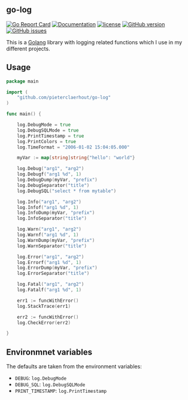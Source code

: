 ## go-log

[![Go Report Card](https://goreportcard.com/badge/github.com/pieterclaerhout/go-log)](https://goreportcard.com/report/github.com/pieterclaerhout/go-log)
[![Documentation](https://godoc.org/github.com/pieterclaerhout/go-log?status.svg)](http://godoc.org/github.com/pieterclaerhout/go-log)
[![license](https://img.shields.io/badge/license-Apache%20v2-orange.svg)](https://github.com/pieterclaerhout/go-log/raw/master/LICENSE)
[![GitHub version](https://badge.fury.io/gh/pieterclaerhout%2Fgo-log.svg)](https://badge.fury.io/gh/pieterclaerhout%2Fgo-log)
[![GitHub issues](https://img.shields.io/github/issues/pieterclaerhout/go-log.svg)](https://github.com/pieterclaerhout/go-log/issues)

This is a [Golang](https://golang.org) library with logging related functions which I use in my different projects.

## Usage

```go
package main

import (
    "github.com/pieterclaerhout/go-log"
)

func main() {

    log.DebugMode = true
    log.DebugSQLMode = true
    log.PrintTimestamp = true
    log.PrintColors = true
    log.TimeFormat = "2006-01-02 15:04:05.000"

    myVar := map[string]string{"hello": "world"}

    log.Debug("arg1", "arg2")
    log.Debugf("arg1 %d", 1)
    log.DebugDump(myVar, "prefix")
    log.DebugSeparator("title")
    log.DebugSQL("select * from mytable")

    log.Info("arg1", "arg2")
    log.Infof("arg1 %d", 1)
    log.InfoDump(myVar, "prefix")
    log.InfoSeparator("title")

    log.Warn("arg1", "arg2")
    log.Warnf("arg1 %d", 1)
    log.WarnDump(myVar, "prefix")
    log.WarnSeparator("title")

    log.Error("arg1", "arg2")
    log.Errorf("arg1 %d", 1)
    log.ErrorDump(myVar, "prefix")
    log.ErrorSeparator("title")

    log.Fatal("arg1", "arg2")
    log.Fatalf("arg1 %d", 1)

    err1 := funcWithError()
    log.StackTrace(err1)

    err2 := funcWithError()
    log.CheckError(err2)

}
```

## Environmnet variables

The defaults are taken from the environment variables:

* `DEBUG`: `log.DebugMode`
* `DEBUG_SQL`: `log.DebugSQLMode`
* `PRINT_TIMESTAMP`: `log.PrintTimestamp`